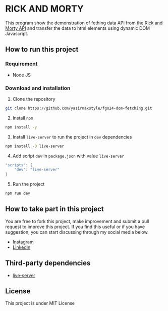 # RICK AND MORTY

This program show the demonstration of fething data API from the [Rick and Morty API](https://rickandmortyapi.com/api) and transfer the data to html elements using dynamic DOM Javascript.

## How to run this project
### Requirement
- Node JS
### Download and installation

1. Clone the repository
```sh
git clone https://github.com/yasirmaxstyle/fgo24-dom-fetching.git
```
2. Install `npm`
```sh
npm install -y
```
3. Install `live-server` to run the project in `dev` dependencies
```sh
npm install -D live-server
```
4. Add script `dev` in `package.json` with value `live-server`
```c
"scripts": {
    "dev": "live-server"
}
```
5. Run the project
```sh
npm run dev
```
## How to take part in this project
You are free to fork this project, make improvement and submit a pull request to improve this project. If you find this useful or if you have suggestion, you can start discussing through my social media below.
- [Instagram](https://www.instagram.com/yasirmaxstyle/)
- [LinkedIn](https://www.linkedin.com/in/muhamad-yasir-806230117/)
## Third-party dependencies
- [live-server](https://github.com/tapio/live-server)
## License
This project is under MIT License